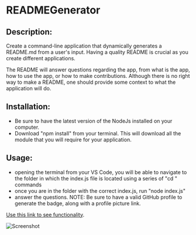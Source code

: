 # READMEGenerator

## Description:
Create a command-line application that dynamically generates a README.md from a user's input. Having a quality README is crucial as you create different applications. 

The README will answer questions regarding the app, from what is the app, how to use the app, or how to make contributions. Although there is no right way to make a README, one should provide some context to what the application will do. 


## Installation:
- Be sure to have the latest version of the NodeJs installed on your computer. 
- Download "npm install" from your terminal. This will download all the module that you will require for your application. 


## Usage:
- opening the terminal from your VS Code, you will be able to navigate to the folder in which the index.js file is located using a series of "cd <folder name>" commands
- once you are in the folder with the correct index.js, run "node index.js"
- answer the questions. NOTE: Be sure to have a valid GitHub profile to generate the badge, along with a profile picture link. 

[Use this link to see functionality](https://drive.google.com/file/d/1PGYhdLGhhItr1ebQMBVqYKURPs6AAsmt/view).

![Screenshot](Capture.PNG)
